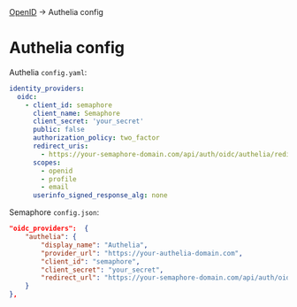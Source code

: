 <div class="breadcrumbs">
    <a href="/administration-guide/openid">OpenID</a>
    → Authelia config
</div>

# Authelia config

Authelia `config.yaml`:
```yaml
identity_providers:
  oidc:
    - client_id: semaphore
      client_name: Semaphore
      client_secret: 'your_secret'
      public: false
      authorization_policy: two_factor
      redirect_uris:
        - https://your-semaphore-domain.com/api/auth/oidc/authelia/redirect
      scopes:
        - openid
        - profile
        - email
      userinfo_signed_response_alg: none
```

Semaphore `config.json`:
```json
"oidc_providers":  {
    "authelia": {
        "display_name": "Authelia",
        "provider_url": "https://your-authelia-domain.com",
        "client_id": "semaphore",
        "client_secret": "your_secret",
        "redirect_url": "https://your-semaphore-domain.com/api/auth/oidc/authelia/redirect"
    }
},
```
